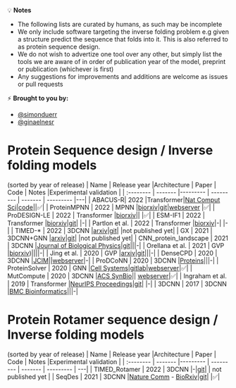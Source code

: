 
💡 **Notes**
- The following lists are curated by humans, as such may be incomplete
- We only include software targeting the inverse folding problem e.g given a structure predict the sequence that folds into it. This is also referred to as protein sequence design. 
- We do not wish to advertize one tool over any other, but simply list the tools we are aware of in order of publication year of the model, preprint or publication (whichever is first)
- Any suggestions for improvements and additions are welcome as issues or pull requests

⚡️ **Brought to you by:** 
- [@simonduerr](https://twitter.com/simonduerr)
- [@ginaelnesr](https://twitter.com/ginaelnesr)


# Protein Sequence design / Inverse folding models

(sorted by year of release)
| Name      | Release year  |Architecture   | Paper | Code | Notes |Experimental validation |
| :-------- | -------       |--------- | --------- | ------- | --------- |---|
| ABACUS-R| 2022 |Transformer|[Nat Comput Sci](https://www.nature.com/articles/s43588-022-00273-6)|[code](https://doi.org/10.24433/CO.3351944.v1)||✅|
| ProteinMPNN     | 2022      | MPNN |[biorxiv](https://www.biorxiv.org/content/10.1101/2022.06.03.494563v1)|[git](https://github.com/dauparas/proteinMPNN)|[webserver](https://hf.space/simonduerr/ProteinMPNN) |✅|
| ProDESIGN-LE    | 2022      | Transformer |[biorxiv]([https://www.biorxiv.org/content/10.1101/2022.06.25.497605v4.full.pdf](https://www.biorxiv.org/content/10.1101/2022.06.25.497605v4))|| |✅|
| ESM-IF1    | 2022      | Transformer |[biorxiv](https://www.biorxiv.org/content/10.1101/2022.04.10.487779v1)|[git](https://github.com/facebookresearch/esm)| |-|
| Partlon et al.   | 2022      | Transformer |[biorxiv](https://www.biorxiv.org/content/10.1101/2022.04.15.488492v1)|-| |-|
| TIMED-*     | 2022      | 3DCNN |[arxiv](https://arxiv.org/pdf/2109.07925.pdf)|[git](https://github.com/wells-wood-research/timed-design)| |not published yet|
| GX     | 2021      | 3DCNN+GNN |[arxiv](https://arxiv.org/pdf/2109.07925.pdf)|[git](https://github.com/wells-wood-research/timed-design)| |not published yet|
| CNN_protein_landscape      | 2021      | 3DCNN |[Journal of Biological Physics](https://link.springer.com/article/10.1007/s10867-021-09593-6#Abs1)|[git](https://github.com/akulikova64/CNN_protein_landscape)|||-|
| Orellana et al.      | 2021      | GVP |[biorxiv](https://www.biorxiv.org/content/10.1101/2021.09.06.459171v3))||||-|
| Jing et al.      | 2020      | GVP |[arxiv](https://arxiv.org/abs/2009.01411)|[git](https://github.com/drorlab/gvp-pytorch)|||-|
| DenseCPD     | 2020      | 3DCNN |[JCIM](https://pubs.acs.org/doi/full/10.1021/acs.jcim.0c00043)||[webserver](http://protein.org.cn/densecpd.html)|-|
| ProDCoNN     | 2020      | 3DCNN |[Proteins](https://onlinelibrary.wiley.com/doi/10.1002/prot.25868)|||-|
| ProteinSolver     | 2020      | GNN |[Cell Systems](https://www.sciencedirect.com/science/article/pii/S2405471220303276)|[gitlab](https://gitlab.com/ostrokach/proteinsolver)|[webserver](http://design.ccbr.proteinsolver.org/)|✅|
| MutCompute      | 2020      | 3DCNN |[ACS SynBio](https://pubs.acs.org/doi/full/10.1021/acssynbio.0c00345)|| [webserver](https://mutcompute.com)|✅|
| Ingraham et al.     | 2019      | Transformer |[NeurIPS Proceedings](https://papers.nips.cc/paper/2019/hash/f3a4ff4839c56a5f460c88cce3666a2b-Abstract.html)|[git](https://github.com/jingraham/neurips19-graph-protein-design)| |-|
| 3DCNN      | 2017      | 3DCNN |[BMC Bioinformatics](https://link.springer.com/article/10.1186/s12859-017-1702-0)|||-|

# Protein Rotamer sequence design / Inverse folding models

(sorted by year of release)
| Name      | Release year  |Architecture   | Paper | Code | Notes |Experimental validation |
| :-------- | -------       |--------- | --------- | ------- | --------- | ---|
| TIMED_Rotamer      | 2022      | 3DCNN |-|[git](https://github.com/wells-wood-research/timed-design)| | not published yet |
| SeqDes      | 2021      | 3DCNN |[Nature Comm](https://www.nature.com/articles/s41467-022-28313-9) - [BioRxiv](https://www.biorxiv.org/content/10.1101/2020.01.06.895466v3)|[git](https://github.com/ProteinDesignLab/protein_seq_des)| |✅|


